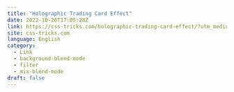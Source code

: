 ```yaml
---
title: "Holographic Trading Card Effect"
date: 2022-10-26T17:05:28Z
link: https://css-tricks.com/holographic-trading-card-effect/?utm_medium=RSS&utm_source=news.12bit.vn
site: css-tricks.com
language: English
category:
  - Link
  - background-blend-mode
  - filter
  - mix-blend-mode
draft: false
---
```


